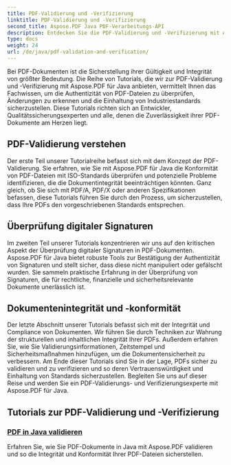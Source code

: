 ```yaml
---
title: PDF-Validierung und -Verifizierung
linktitle: PDF-Validierung und -Verifizierung
second_title: Aspose.PDF Java PDF-Verarbeitungs-API
description: Entdecken Sie die PDF-Validierung und -Verifizierung mit Aspose.PDF für Java. Stellen Sie in unseren umfassenden Tutorials die Integrität und Compliance von Dokumenten sicher.
type: docs
weight: 24
url: /de/java/pdf-validation-and-verification/
---
```


Bei PDF-Dokumenten ist die Sicherstellung ihrer Gültigkeit und Integrität von größter Bedeutung. Die Reihe von Tutorials, die wir zur PDF-Validierung und -Verifizierung mit Aspose.PDF für Java anbieten, vermittelt Ihnen das Fachwissen, um die Authentizität von PDF-Dateien zu überprüfen, Änderungen zu erkennen und die Einhaltung von Industriestandards sicherzustellen. Diese Tutorials richten sich an Entwickler, Qualitätssicherungsexperten und alle, denen die Zuverlässigkeit ihrer PDF-Dokumente am Herzen liegt.

## PDF-Validierung verstehen

Der erste Teil unserer Tutorialreihe befasst sich mit dem Konzept der PDF-Validierung. Sie erfahren, wie Sie mit Aspose.PDF für Java die Konformität von PDF-Dateien mit ISO-Standards überprüfen und potenzielle Probleme identifizieren, die die Dokumentintegrität beeinträchtigen könnten. Ganz gleich, ob Sie sich mit PDF/A, PDF/X oder anderen Spezifikationen befassen, diese Tutorials führen Sie durch den Prozess, um sicherzustellen, dass Ihre PDFs den vorgeschriebenen Standards entsprechen.

## Überprüfung digitaler Signaturen

Im zweiten Teil unserer Tutorials konzentrieren wir uns auf den kritischen Aspekt der Überprüfung digitaler Signaturen in PDF-Dokumenten. Aspose.PDF für Java bietet robuste Tools zur Bestätigung der Authentizität von Signaturen und stellt sicher, dass diese nicht manipuliert oder gefälscht wurden. Sie sammeln praktische Erfahrung in der Überprüfung von Signaturen, die für rechtliche, finanzielle und sicherheitsrelevante Dokumente unerlässlich ist.

## Dokumentenintegrität und -konformität

Der letzte Abschnitt unserer Tutorials befasst sich mit der Integrität und Compliance von Dokumenten. Wir führen Sie durch Techniken zur Wahrung der strukturellen und inhaltlichen Integrität Ihrer PDFs. Außerdem erfahren Sie, wie Sie Validierungsinformationen, Zeitstempel und Sicherheitsmaßnahmen hinzufügen, um die Dokumentensicherheit zu verbessern. Am Ende dieser Tutorials sind Sie in der Lage, PDFs sicher zu validieren und zu verifizieren und so deren Vertrauenswürdigkeit und Einhaltung von Standards sicherzustellen. Begleiten Sie uns auf dieser Reise und werden Sie ein PDF-Validierungs- und Verifizierungsexperte mit Aspose.PDF für Java.

## Tutorials zur PDF-Validierung und -Verifizierung
### [PDF in Java validieren](./validate-pdf-in-java/)
Erfahren Sie, wie Sie PDF-Dokumente in Java mit Aspose.PDF validieren und so die Integrität und Konformität Ihrer PDF-Dateien sicherstellen.